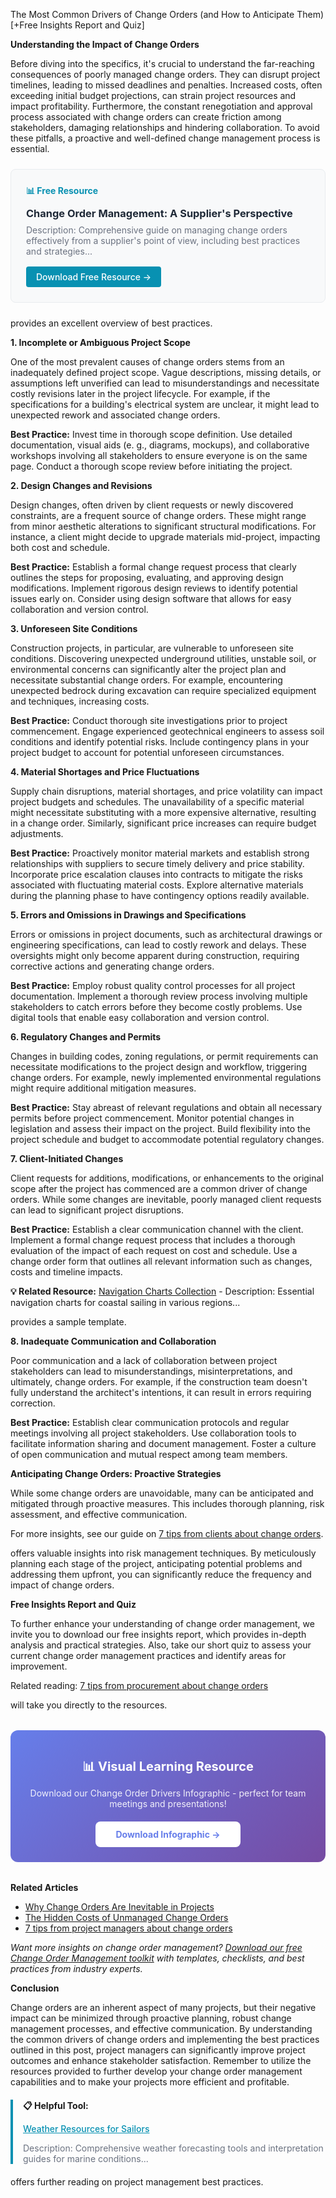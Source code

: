 The Most Common Drivers of Change Orders (and How to Anticipate Them) [+Free Insights Report and Quiz]

<p><b>Understanding the Impact of Change Orders</b></p>

<p>Before diving into the specifics, it's crucial to understand the far-reaching consequences of poorly managed change orders.  They can disrupt project timelines, leading to missed deadlines and penalties.  Increased costs, often exceeding initial budget projections, can strain project resources and impact profitability.  Furthermore, the constant renegotiation and approval process associated with change orders can create friction among stakeholders, damaging relationships and hindering collaboration.  To avoid these pitfalls, a proactive and well-defined change management process is essential. 
<div style="background: #f8f9fa; border: 1px solid #e9ecef; border-radius: 8px; padding: 24px; margin: 24px 0;">
<h4 style="color: #0891b2; margin: 0 0 12px 0;">📊 Free Resource</h4>
<h3 style="margin: 0 0 8px 0;"><a href="/resources/change-order-management" style="color: #1f2937; text-decoration: none;">Change Order Management: A Supplier's Perspective</a></h3>
<p style="color: #6b7280; margin: 0 0 16px 0; font-size: 14px;">Description: Comprehensive guide on managing change orders effectively from a supplier's point of view, including best practices and strategies...</p>
<a href="/resources/change-order-management" style="background: #0891b2; color: white; padding: 8px 16px; border-radius: 4px; text-decoration: none; font-weight: 500; display: inline-block;">Download Free Resource →</a>
</div> provides an excellent overview of best practices.</p>  <p><b>1. Incomplete or Ambiguous Project Scope</b></p>

<p>One of the most prevalent causes of change orders stems from an inadequately defined project scope.  Vague descriptions, missing details, or assumptions left unverified can lead to misunderstandings and necessitate costly revisions later in the project lifecycle.  For example, if the specifications for a building's electrical system are unclear, it might lead to unexpected rework and associated change orders.  </p>
<p><b>Best Practice:</b>  Invest time in thorough scope definition. Use detailed documentation, visual aids (e. g., diagrams, mockups), and collaborative workshops involving all stakeholders to ensure everyone is on the same page. Conduct a thorough scope review before initiating the project.  </p>  <p><b>2. Design Changes and Revisions</b></p>

<p>Design changes, often driven by client requests or newly discovered constraints, are a frequent source of change orders. These might range from minor aesthetic alterations to significant structural modifications.  For instance, a client might decide to upgrade materials mid-project, impacting both cost and schedule.  </p>
<p><b>Best Practice:</b>  Establish a formal change request process that clearly outlines the steps for proposing, evaluating, and approving design modifications.  Implement rigorous design reviews to identify potential issues early on.  Consider using design software that allows for easy collaboration and version control. </p>  <p><b>3. Unforeseen Site Conditions</b></p>

<p>Construction projects, in particular, are vulnerable to unforeseen site conditions.  Discovering unexpected underground utilities, unstable soil, or environmental concerns can significantly alter the project plan and necessitate substantial change orders.  For example, encountering unexpected bedrock during excavation can require specialized equipment and techniques, increasing costs. </p>
<p><b>Best Practice:</b>  Conduct thorough site investigations prior to project commencement.  Engage experienced geotechnical engineers to assess soil conditions and identify potential risks.  Include contingency plans in your project budget to account for potential unforeseen circumstances.  </p>  <p><b>4. Material Shortages and Price Fluctuations</b></p>

<p>Supply chain disruptions, material shortages, and price volatility can impact project budgets and schedules.  The unavailability of a specific material might necessitate substituting with a more expensive alternative, resulting in a change order. Similarly, significant price increases can require budget adjustments.  </p>
<p><b>Best Practice:</b>  Proactively monitor material markets and establish strong relationships with suppliers to secure timely delivery and price stability.  Incorporate price escalation clauses into contracts to mitigate the risks associated with fluctuating material costs.  Explore alternative materials during the planning phase to have contingency options readily available.</p>  <p><b>5. Errors and Omissions in Drawings and Specifications</b></p>

<p>Errors or omissions in project documents, such as architectural drawings or engineering specifications, can lead to costly rework and delays. These oversights might only become apparent during construction, requiring corrective actions and generating change orders. </p>
<p><b>Best Practice:</b> Employ robust quality control processes for all project documentation. Implement a thorough review process involving multiple stakeholders to catch errors before they become costly problems.  Use digital tools that enable easy collaboration and version control.</p>  <p><b>6. Regulatory Changes and Permits</b></p>

<p>Changes in building codes, zoning regulations, or permit requirements can necessitate modifications to the project design and workflow, triggering change orders. For example, newly implemented environmental regulations might require additional mitigation measures. </p>
<p><b>Best Practice:</b> Stay abreast of relevant regulations and obtain all necessary permits before project commencement.  Monitor potential changes in legislation and assess their impact on the project.  Build flexibility into the project schedule and budget to accommodate potential regulatory changes. </p>  <p><b>7. Client-Initiated Changes</b></p>

<p>Client requests for additions, modifications, or enhancements to the original scope after the project has commenced are a common driver of change orders. While some changes are inevitable, poorly managed client requests can lead to significant project disruptions. </p>
<p><b>Best Practice:</b>  Establish a clear communication channel with the client. Implement a formal change request process that includes a thorough evaluation of the impact of each request on cost and schedule.  Use a change order form that outlines all relevant information such as changes, costs and timeline impacts. 
<p><b>💡 Related Resource:</b> <a href="/resources/navigation-charts">Navigation Charts Collection</a> - Description: Essential navigation charts for coastal sailing in various regions...</p> provides a sample template. </p>  <p><b>8. Inadequate Communication and Collaboration</b></p>

<p>Poor communication and a lack of collaboration between project stakeholders can lead to misunderstandings, misinterpretations, and ultimately, change orders.  For example, if the construction team doesn't fully understand the architect's intentions, it can result in errors requiring correction.  </p>
<p><b>Best Practice:</b>  Establish clear communication protocols and regular meetings involving all project stakeholders. Use collaboration tools to facilitate information sharing and document management. Foster a culture of open communication and mutual respect among team members. </p>  <p><b>Anticipating Change Orders: Proactive Strategies</b></p>

<p>While some change orders are unavoidable, many can be anticipated and mitigated through proactive measures.  This includes thorough planning, risk assessment, and effective communication.  <p>For more insights, see our guide on <a href="/posts/post-10">7 tips from clients about change orders</a>.</p> offers valuable insights into risk management techniques.  By meticulously planning each stage of the project, anticipating potential problems and addressing them upfront,  you can significantly reduce the frequency and impact of change orders.  </p>  <p><b>Free Insights Report and Quiz</b></p>

<p>To further enhance your understanding of change order management, we invite you to download our free insights report, which provides in-depth analysis and practical strategies.  Also, take our short quiz to assess your current change order management practices and identify areas for improvement.  <p>Related reading: <a href="/posts/post-11">7 tips from procurement about change orders</a></p> will take you directly to the resources.  </p>  <div style="background: linear-gradient(135deg, #667eea 0%, #764ba2 100%); padding: 24px; border-radius: 12px; margin: 32px 0; text-align: center;">  <p style="color: white; font-size: 20px; font-weight: bold; margin-bottom: 12px;">📊 Visual Learning Resource</p>  <p style="color: rgba(255,255,255,0.9); margin-bottom: 20px;">Download our Change Order Drivers Infographic - perfect for team meetings and presentations!</p>  <a href="/resources/infographics" style="display: inline-block; background: white; color: #667eea; padding: 12px 32px; border-radius: 8px; font-weight: bold; text-decoration: none;">Download Infographic →</a>
</div>
<p><b>Related Articles</b></p>

<ul>
<li><a href="/posts/post-13">Why Change Orders Are Inevitable in Projects</a></li>
<li><a href="/posts/post-15">The Hidden Costs of Unmanaged Change Orders</a></li>
<li><a href="/posts/post-8">7 tips from project managers about change orders</a></li>
</ul>

<p><i>Want more insights on change order management? <a href="/resources">Download our free Change Order Management toolkit</a> with templates, checklists, and best practices from industry experts.</i></p>

<p><b>Conclusion</b></p>

<p>Change orders are an inherent aspect of many projects, but their negative impact can be minimized through proactive planning, robust change management processes, and effective communication. By understanding the common drivers of change orders and implementing the best practices outlined in this post, project managers can significantly improve project outcomes and enhance stakeholder satisfaction.  Remember to utilize the resources provided to further develop your change order management capabilities and to make your projects more efficient and profitable. 
<div style="border-left: 4px solid #0891b2; padding-left: 16px; margin: 20px 0;">
<p><b>📋 Helpful Tool:</b></p>
<p><a href="/resources/weather-resources" style="color: #0891b2; font-weight: 500;">Weather Resources for Sailors</a></p>
<p style="font-size: 14px; color: #6b7280;">Description: Comprehensive weather forecasting tools and interpretation guides for marine conditions...</p>
</div>  offers further reading on project management best practices.</p>